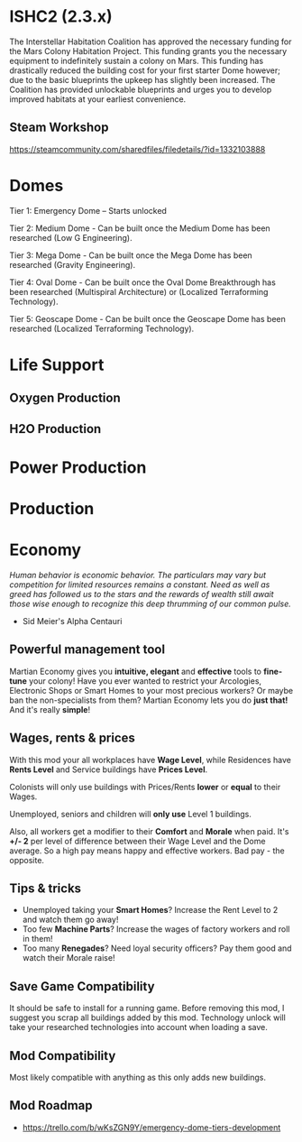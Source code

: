 # ISHC2 (2.3.x)

The Interstellar Habitation Coalition has approved the necessary funding for the Mars Colony Habitation Project. This funding grants you the necessary equipment to indefinitely sustain a colony on Mars. This funding has drastically reduced the building cost for your first starter Dome however; due to the basic blueprints the upkeep has slightly been increased. The Coalition has provided unlockable blueprints and urges you to develop improved habitats at your earliest convenience.

## Steam Workshop

https://steamcommunity.com/sharedfiles/filedetails/?id=1332103888

# Domes 

Tier 1: Emergency Dome – Starts unlocked

Tier 2: Medium Dome - Can be built once the Medium Dome has been researched (Low G Engineering).

Tier 3: Mega Dome - Can be built once the Mega Dome has been researched (Gravity Engineering).

Tier 4: Oval Dome - Can be built once the Oval Dome Breakthrough has been researched (Multispiral Architecture) or (Localized Terraforming Technology).

Tier 5: Geoscape Dome - Can be built once the Geoscape Dome has been researched (Localized Terraforming Technology).

# Life Support

## Oxygen Production

## H2O Production

# Power Production

# Production

# Economy
*Human behavior is economic behavior. The particulars may vary but competition for limited resources remains a constant. Need as well as greed has followed us to the stars and the rewards of wealth still await those wise enough to recognize this deep thrumming of our common pulse.*
- Sid Meier's Alpha Centauri

## Powerful management tool
Martian Economy gives you **intuitive, elegant** and **effective** tools to **fine-tune** your colony!
Have you ever wanted to restrict your Arcologies, Electronic Shops or Smart Homes to your most precious workers? Or maybe ban the non-specialists from them? 
Martian Economy lets you do **just that!** And it's really **simple**!

## Wages, rents & prices
With this mod your all workplaces have **Wage Level**, while Residences have **Rents Level** and Service buildings have **Prices Level**.

Colonists will only use buildings with Prices/Rents **lower** or **equal** to their Wages.

Unemployed, seniors and children will **only use** Level 1 buildings.

Also, all workers get a modifier to their **Comfort** and **Morale** when paid. It's **+/- 2** per level of difference between their Wage Level and the Dome average. So a high pay means happy and effective workers. Bad pay - the opposite.

## Tips & tricks
- Unemployed taking your **Smart Homes**? Increase the Rent Level to 2 and watch them go away!
- Too few **Machine Parts**? Increase the wages of factory workers and roll in them!
- Too many **Renegades**? Need loyal security officers? Pay them good and watch their Morale raise!

## Save Game Compatibility 
It should be safe to install for a running game. Before removing this mod, I suggest you scrap all buildings added by this mod.
Technology unlock will take your researched technologies into account when loading a save.

## Mod Compatibility 
Most likely compatible with anything as this only adds new buildings.

## Mod Roadmap 
- https://trello.com/b/wKsZGN9Y/emergency-dome-tiers-development

